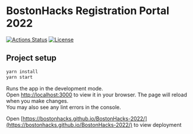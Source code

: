 # BostonHacks Registration Portal 2022

[![Actions Status](https://github.com/bostonhacks/bostonhacks-2022/workflows/Production%20Workflow/badge.svg)](https://github.com/Bostonhacks/BostonHacks-2022/actions)
[![License](http://img.shields.io/badge/License-MIT-brightgreen.svg)](./LICENSE)

## Project setup

```bash
yarn install
yarn start
```

Runs the app in the development mode.\
Open [http://localhost:3000](http://localhost:3000) to view it in your browser.
The page will reload when you make changes.\
You may also see any lint errors in the console.

Open [https://bostonhacks.github.io/BostonHacks-2022/](https://bostonhacks.github.io/BostonHacks-2022/) to view deployment
